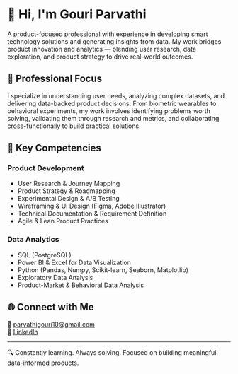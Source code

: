 # 👋 Hi, I'm Gouri Parvathi

A product-focused professional with experience in developing smart technology solutions and generating insights from data. My work bridges product innovation and analytics — blending user research, data exploration, and product strategy to drive real-world outcomes.

## 💼 Professional Focus

I specialize in understanding user needs, analyzing complex datasets, and delivering data-backed product decisions. From biometric wearables to behavioral experiments, my work involves identifying problems worth solving, validating them through research and metrics, and collaborating cross-functionally to build practical solutions.

## 🧠 Key Competencies

### Product Development
- User Research & Journey Mapping  
- Product Strategy & Roadmapping
- Experimental Design & A/B Testing
- Wireframing & UI Design (Figma, Adobe Illustrator)  
- Technical Documentation & Requirement Definition  
- Agile & Lean Product Practices  

### Data Analytics
- SQL (PostgreSQL)  
- Power BI & Excel for Data Visualization  
- Python (Pandas, Numpy, Scikit-learn, Seaborn, Matplotlib)  
- Exploratory Data Analysis
- Product-Market & Behavioral Data Analysis  

## 🌐 Connect with Me

📧 parvathigouri10@gmail.com  
🔗 [LinkedIn](https://www.linkedin.com/in/gouriparvathi)

---

🔍 Constantly learning. Always solving. Focused on building meaningful, data-informed products.
